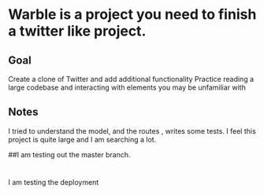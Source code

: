 # Warble is a project you need to finish a twitter like project.



## Goal

Create a clone of Twitter and add additional functionality
Practice reading a large codebase and interacting with elements you may be unfamiliar with

## Notes

I tried to understand the model, and the routes , writes some tests. 
I feel this project is quite large and I am searching a lot. 

##I am testing out the master branch.
#
I am testing the deployment
